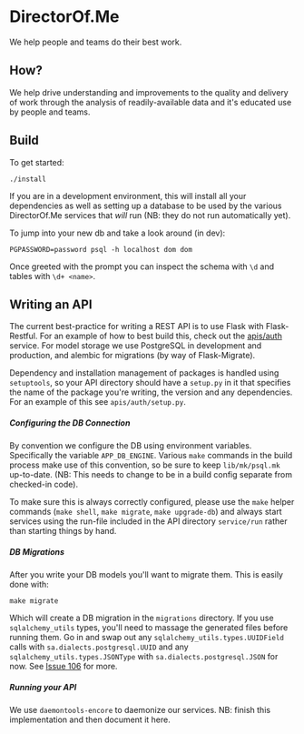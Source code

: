 DirectorOf.Me
=============

We help people and teams do their best work.

How?
----

We help drive understanding and improvements to the quality and delivery of
work through the analysis of readily-available data and it's educated use by
people and teams.

Build
-----

To get started:

```
./install
```

If you are in a development environment, this will install all your
dependencies as well as setting up a database to be used by the various
DirectorOf.Me services that *will* run (NB: they do not run automatically
yet).

To jump into your new db and take a look around (in dev):

```
PGPASSWORD=password psql -h localhost dom dom
```

Once greeted with the prompt you can inspect the schema with `\d` and tables
with `\d+ <name>`.


Writing an API
--------------

The current best-practice for writing a REST API is to use Flask with
Flask-Restful. For an example of how to best build this, check out the
[apis/auth](/apis/auth) service. For model storage we use PostgreSQL in
development and production, and alembic for migrations (by way of
Flask-Migrate).

Dependency and installation management of packages is handled using `setuptools`,
so your API directory should have a `setup.py` in it that specifies the name
of the package you're writing, the version and any dependencies. For an
example of this see `apis/auth/setup.py`.

##### Configuring the DB Connection

By convention we configure the DB using environment variables. Specifically
the variable `APP_DB_ENGINE`. Various `make` commands in the build process
make use of this convention, so be sure to keep `lib/mk/psql.mk` up-to-date.
(NB: This needs to change to be in a build config separate from checked-in
code).

To make sure this is always correctly configured, please use the `make` helper
commands (`make shell`, `make migrate`, `make upgrade-db`) and always start
services using the run-file included in the API directory `service/run` rather
than starting things by hand.

##### DB Migrations

After you write your DB models you'll want to migrate them. This is easily done with:

```
make migrate
```

Which will create a DB migration in the `migrations` directory. If you use
`sqlalchemy_utils` types, you'll need to massage the generated files before
running them. Go in and swap out any `sqlalchemy_utils.types.UUIDField` calls
with `sa.dialects.postgresql.UUID` and any `sqlalchemy_utils.types.JSONType`
with `sa.dialects.postgresql.JSON` for now. See
[Issue 106](https://github.com/kvesteri/sqlalchemy-utils/issues/106) for more.

##### Running your API

We use `daemontools-encore` to daemonize our services. NB: finish this
implementation and then document it here.
